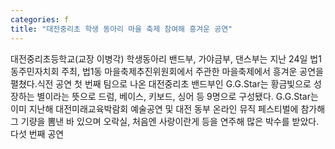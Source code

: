 ```yaml
---
categories: f
title: "대전중리초 학생 동아리 마을 축제 참여해 흥겨운 공연"
---
```

대전중리초등학교(교장 이병각) 학생동아리 밴드부, 가야금부, 댄스부는 지난 24일 법1동주민자치회 주최, 법1동 마을축제추진위원회에서 주관한 마을축제에서 흥겨운 공연을 펼쳤다.식전 공연 첫 번째 팀으로 나온 대전중리초 밴드부인 G.G.Star는 황금빛으로 성장하는 별이라는 뜻으로 드럼, 베이스, 키보드, 싱어 등 9명으로 구성됐다. G.G.Star는 이미 지난해 대전미래교육박람회 예술공연 및 대전 동부 온라인 뮤직 페스티벌에 참가해 그 기량을 뽐낸 바 있으며 오락실, 처음엔 사랑이란게 등을 연주해 많은 박수를 받았다.다섯 번째 공연